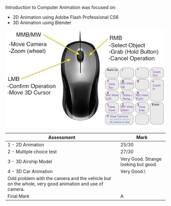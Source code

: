Introduction to Computer Animation was focused on:
- 2D Animation using Adobe Flash Professional CS6
- 3D Animation using Blender

<p align="center">
  <img src="https://github.com/yuchingho/university/blob/master/1)%20UWS%20First%20Year/3)%20Semester%20One%20-%20Introduction%20to%20Computer%20Animation/Week06%20-%20Introduction%20to%20Blender/Blender%20Quick%20Controls.png?raw=true" alt="Blender Quick Controls"/>
</p>

| Assessment | Mark |
| ----- | --- |
| 1 - 2D Animation| 25/30 |
| 2 - Multiple choice test | 27/30 |
| 3 - 3D Airship Model | Very Good. Strange looking but good. |
| 4 - 3D Car Animation | Very Good.\
Odd problem with the camera and the vehicle but on the whole, very good animation and use of camera. |
| Final Mark | A |